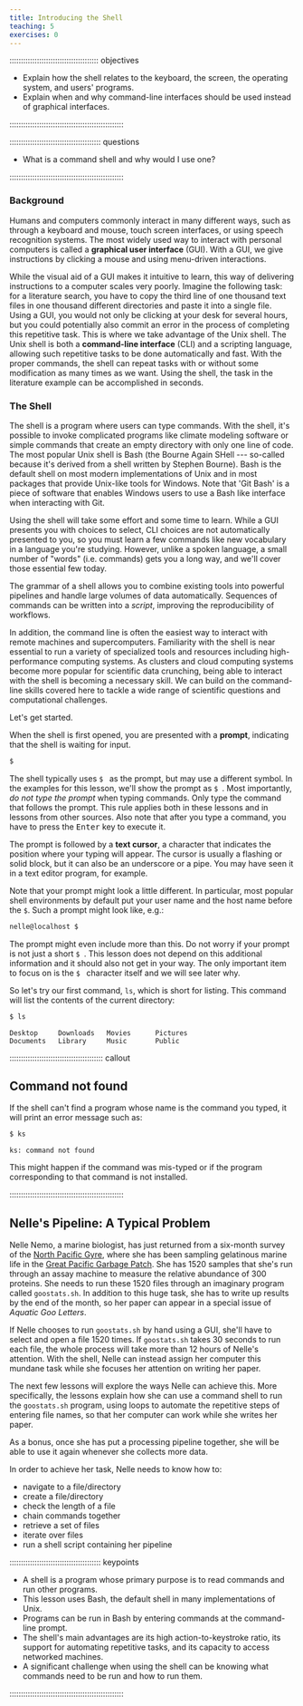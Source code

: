```yaml
---
title: Introducing the Shell
teaching: 5
exercises: 0
---
```


::::::::::::::::::::::::::::::::::::::: objectives

- Explain how the shell relates to the keyboard, the screen, the operating system, and users' programs.
- Explain when and why command-line interfaces should be used instead of graphical interfaces.

::::::::::::::::::::::::::::::::::::::::::::::::::

:::::::::::::::::::::::::::::::::::::::: questions

- What is a command shell and why would I use one?

::::::::::::::::::::::::::::::::::::::::::::::::::


### Background

Humans and computers commonly interact in many different ways, such as through a keyboard and mouse,
touch screen interfaces, or using speech recognition systems.
The most widely used way to interact with personal computers is called a
**graphical user interface** (GUI).
With a GUI, we give instructions by clicking a mouse and using menu-driven interactions.

While the visual aid of a GUI makes it intuitive to learn,
this way of delivering instructions to a computer scales very poorly.
Imagine the following task:
for a literature search, you have to copy the third line of one thousand text files in one thousand
different directories and paste it into a single file.
Using a GUI, you would not only be clicking at your desk for several hours,
but you could potentially also commit an error in the process of completing this repetitive task.
This is where we take advantage of the Unix shell.
The Unix shell is both a **command-line interface** (CLI) and a scripting language,
allowing such repetitive tasks to be done automatically and fast.
With the proper commands, the shell can repeat tasks with or without some modification
as many times as we want.
Using the shell, the task in the literature example can be accomplished in seconds.

### The Shell

The shell is a program where users can type commands.
With the shell, it's possible to invoke complicated programs like climate modeling software
or simple commands that create an empty directory with only one line of code.
The most popular Unix shell is Bash (the Bourne Again SHell ---
so-called because it's derived from a shell written by Stephen Bourne).
Bash is the default shell on most modern implementations of Unix and in most packages that provide
Unix-like tools for Windows.
Note that 'Git Bash' is a piece of software that enables Windows users to use a Bash like interface
when interacting with Git.

Using the shell will take some effort and some time to learn.
While a GUI presents you with choices to select, CLI choices are not automatically presented to you,
so you must learn a few commands like new vocabulary in a language you're studying.
However, unlike a spoken language, a small number of "words" (i.e. commands) gets you a long way,
and we'll cover those essential few today.

The grammar of a shell allows you to combine existing tools into powerful
pipelines and handle large volumes of data automatically. Sequences of
commands can be written into a *script*, improving the reproducibility of
workflows.

In addition, the command line is often the easiest way to interact with remote machines
and supercomputers.
Familiarity with the shell is near essential to run a variety of specialized tools and resources
including high-performance computing systems.
As clusters and cloud computing systems become more popular for scientific data crunching,
being able to interact with the shell is becoming a necessary skill.
We can build on the command-line skills covered here
to tackle a wide range of scientific questions and computational challenges.

Let's get started.

When the shell is first opened, you are presented with a **prompt**,
indicating that the shell is waiting for input.

```bash
$
```

The shell typically uses `$ ` as the prompt, but may use a different symbol.
In the examples for this lesson, we'll show the prompt as `$ `.
Most importantly, *do not type the prompt* when typing commands.
Only type the command that follows the prompt.
This rule applies both in these lessons and in lessons from other sources.
Also note that after you type a command, you have to press the <kbd>Enter</kbd> key to execute it.

The prompt is followed by a **text cursor**, a character that indicates the position where your
typing will appear.
The cursor is usually a flashing or solid block, but it can also be an underscore or a pipe.
You may have seen it in a text editor program, for example.

Note that your prompt might look a little different. In particular, most popular shell
environments by default put your user name and the host name before the `$`. Such
a prompt might look like, e.g.:

```bash
nelle@localhost $
```

The prompt might even include more than this. Do not worry if your prompt is not
just a short `$ `. This lesson does not depend on this additional information and it
should also not get in your way. The only important item to focus on is the `$ `
character itself and we will see later why.

So let's try our first command, `ls`, which is short for listing.
This command will list the contents of the current directory:

```bash
$ ls
```

```output
Desktop     Downloads   Movies      Pictures
Documents   Library     Music       Public
```

:::::::::::::::::::::::::::::::::::::::::  callout

## Command not found

If the shell can't find a program whose name is the command you typed, it
will print an error message such as:

```bash
$ ks
```

```output
ks: command not found
```

This might happen if the command was mis-typed or if the program corresponding to that command
is not installed.


::::::::::::::::::::::::::::::::::::::::::::::::::

## Nelle's Pipeline: A Typical Problem

Nelle Nemo, a marine biologist,
has just returned from a six-month survey of the
[North Pacific Gyre](https://en.wikipedia.org/wiki/North_Pacific_Gyre),
where she has been sampling gelatinous marine life in the
[Great Pacific Garbage Patch](https://en.wikipedia.org/wiki/Great_Pacific_Garbage_Patch).
She has 1520 samples that she's run through an assay machine to measure the relative abundance
of 300 proteins.
She needs to run these 1520 files through an imaginary program called `goostats.sh`.
In addition to this huge task, she has to write up results by the end of the month, so her paper
can appear in a special issue of *Aquatic Goo Letters*.

If Nelle chooses to run `goostats.sh` by hand using a GUI,
she'll have to select and open a file 1520 times.
If `goostats.sh` takes 30 seconds to run each file, the whole process will take more than 12 hours
of Nelle's attention.
With the shell, Nelle can instead assign her computer this mundane task while she focuses
her attention on writing her paper.

The next few lessons will explore the ways Nelle can achieve this.
More specifically,
the lessons explain how she can use a command shell to run the `goostats.sh` program,
using loops to automate the repetitive steps of entering file names,
so that her computer can work while she writes her paper.

As a bonus,
once she has put a processing pipeline together,
she will be able to use it again whenever she collects more data.

In order to achieve her task, Nelle needs to know how to:

- navigate to a file/directory
- create a file/directory
- check the length of a file
- chain commands together
- retrieve a set of files
- iterate over files
- run a shell script containing her pipeline



:::::::::::::::::::::::::::::::::::::::: keypoints

- A shell is a program whose primary purpose is to read commands and run other programs.
- This lesson uses Bash, the default shell in many implementations of Unix.
- Programs can be run in Bash by entering commands at the command-line prompt.
- The shell's main advantages are its high action-to-keystroke ratio, its support for automating repetitive tasks, and its capacity to access networked machines.
- A significant challenge when using the shell can be knowing what commands need to be run and how to run them.

::::::::::::::::::::::::::::::::::::::::::::::::::


